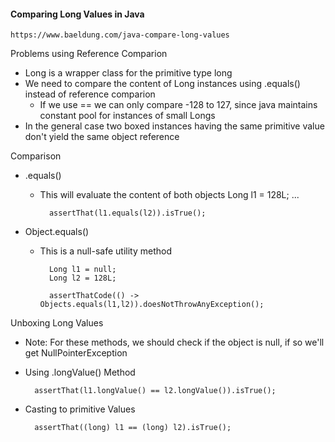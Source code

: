 #### Comparing Long Values in Java

    https://www.baeldung.com/java-compare-long-values

Problems using Reference Comparion
- Long is a wrapper class for the primitive type long
- We need to compare the content of Long instances using .equals() instead of reference comparion
    - If we use == we can only compare -128 to 127, since java maintains constant pool for instances of small Longs
- In the general case two boxed instances having the same primitive value don't yield the same object reference

Comparison
- .equals() 
    - This will evaluate the content of both objects
            Long l1 = 128L;
            ...

            assertThat(l1.equals(l2)).isTrue();
- Object.equals()
    - This is a null-safe utility method

            Long l1 = null;
            Long l2 = 128L;

            assertThatCode(() -> Objects.equals(l1,l2)).doesNotThrowAnyException();


Unboxing Long Values
- Note: For these methods, we should check if the object is null, if so we'll get NullPointerException
- Using .longValue() Method

        assertThat(l1.longValue() == l2.longValue()).isTrue();

- Casting to primitive Values

        assertThat((long) l1 == (long) l2).isTrue();



